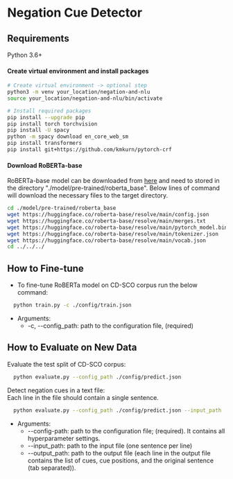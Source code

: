 # Negation Cue Detector


## Requirements
Python 3.6+  
#### Create virtual environment and install packages
```bash
# Create virtual environment -> optional step
python3 -m venv your_location/negation-and-nlu
source your_location/negation-and-nlu/bin/activate

# Install required packages
pip install --upgrade pip
pip install torch torchvision
pip install -U spacy
python -m spacy download en_core_web_sm
pip install transformers
pip install git+https://github.com/kmkurn/pytorch-crf
```

#### Download RoBERTa-base 
RoBERTa-base model can be downloaded from [here](https://huggingface.co/roberta-base) and need to stored in the directory "./model/pre-trained/roberta_base".
Below lines of command will download the necessary files to the target directory.

```bash
cd ./model/pre-trained/roberta_base
wget https://huggingface.co/roberta-base/resolve/main/config.json
wget https://huggingface.co/roberta-base/resolve/main/merges.txt
wget https://huggingface.co/roberta-base/resolve/main/pytorch_model.bin
wget https://huggingface.co/roberta-base/resolve/main/tokenizer.json
wget https://huggingface.co/roberta-base/resolve/main/vocab.json
cd ../../../
```


## How to Fine-tune

- To fine-tune RoBERTa model on CD-SCO corpus run the below command: 
```bash
  python train.py -c ./config/train.json 
```
  + Arguments:
	  - -c, --config_path: path to the configuration file, (required)


## How to Evaluate on New Data
Evaluate the test split of CD-SCO corpus:  

```bash
  python evaluate.py --config_path ./config/predict.json
```

Detect negation cues in a text file:  
Each line in the file should contain a single sentence.

```bash
  python evaluate.py --config_path ./config/predict.json --input_path ./outputs/sample_io/input_file.txt --output_path ./outputs/sample_io/output_file.txt
```
  + Arguments:  
	  - --config-path: path to the configuration file; (required). It contains all hyperparameter settings.  
	  - --input_path: path to the input file (one sentence per line)  
	  - --output_path: path to the output file (each line in the output file contains the list of cues, cue positions, and the original sentence (tab separated)). 
 	  
	  



